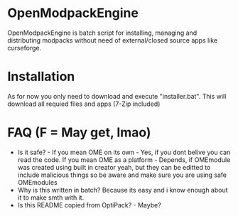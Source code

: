 # OpenModpackEngine

OpenModpackEngine is batch script for installing, managing and distributing modpacks without need of external/closed source apps like curseforge.

# Installation

As for now you only need to download and execute "installer.bat". This will download all requied files and apps (7-Zip included)

# FAQ (F = May get, lmao)

- Is it safe? -
If you mean OME on its own - Yes, if you dont belive you can read the code.
If you mean OME as a platform - Depends, if OMEmodule was created using built in creator yeah, but they can be editted to include malicious things so be aware and make sure you are using safe OMEmodules
- Why is this written in batch?
Because its easy and i know enough about it to make smth with it.
- Is this README copied from OptiPack? -
Maybe?
